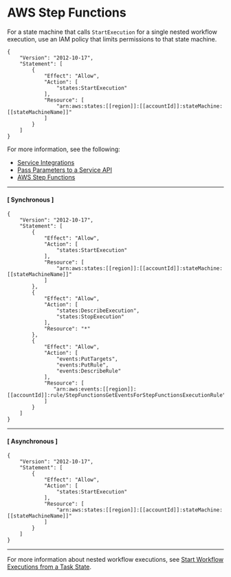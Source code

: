 # AWS Step Functions<a name="stepfunctions-iam"></a>

For a state machine that calls `StartExecution` for a single nested workflow execution, use an IAM policy that limits permissions to that state machine\. 

```
{
    "Version": "2012-10-17",
    "Statement": [
        {
            "Effect": "Allow",
            "Action": [
                "states:StartExecution"
            ],
            "Resource": [
                "arn:aws:states:[[region]]:[[accountId]]:stateMachine:[[stateMachineName]]"
            ]
        }
    ]
}
```

For more information, see the following:
+ [Service Integrations](concepts-service-integrations.md)
+ [Pass Parameters to a Service API](connect-parameters.md)
+ [AWS Step Functions](connect-stepfunctions.md)

------
#### [ Synchronous ]

```
{
    "Version": "2012-10-17",
    "Statement": [
        {
            "Effect": "Allow",
            "Action": [
                "states:StartExecution"
            ],
            "Resource": [
                "arn:aws:states:[[region]]:[[accountId]]:stateMachine:[[stateMachineName]]"
            ]
        },
        {
            "Effect": "Allow",
            "Action": [
                "states:DescribeExecution",
                "states:StopExecution"
            ],
            "Resource": "*"
        },
        {
            "Effect": "Allow",
            "Action": [
                "events:PutTargets",
                "events:PutRule",
                "events:DescribeRule"
            ],
            "Resource": [
               "arn:aws:events:[[region]]:[[accountId]]:rule/StepFunctionsGetEventsForStepFunctionsExecutionRule"
            ]
        }
    ]
}
```

------
#### [ Asynchronous ]

```
{
    "Version": "2012-10-17",
    "Statement": [
        {
            "Effect": "Allow",
            "Action": [
                "states:StartExecution"
            ],
            "Resource": [
                "arn:aws:states:[[region]]:[[accountId]]:stateMachine:[[stateMachineName]]"
            ]
        }
    ]
}
```

------

For more information about nested workflow executions, see [Start Workflow Executions from a Task State](concepts-nested-workflows.md)\.
